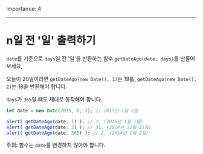 importance: 4

---

# n일 전 '일' 출력하기

`date`를 기준으로 `days`일 전 '일'을 반환하는 함수 `getDateAgo(date, days)`를 만들어보세요, 

오늘이 20일이라면 `getDateAgo(new Date(), 1)`는 19를, `getDateAgo(new Date(), 2)`는 18을 반환해야 합니다.

`days`가 `365`일 때도 제대로 동작해야 합니다.

```js
let date = new Date(2015, 0, 2); // 2015년 1월 2일

alert( getDateAgo(date, 1) ); // 1, (2015년 1월 1일)
alert( getDateAgo(date, 2) ); // 31, (2014년 12월 31일)
alert( getDateAgo(date, 365) ); // 2, (2014년 1월 2일)
```

주의: 함수는 `date`를 변경하지 않아야 합니다. 
